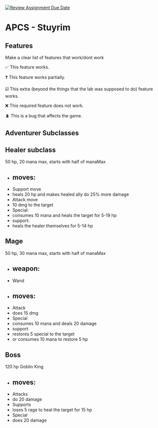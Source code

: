 [![Review Assignment Due Date](https://classroom.github.com/assets/deadline-readme-button-22041afd0340ce965d47ae6ef1cefeee28c7c493a6346c4f15d667ab976d596c.svg)](https://classroom.github.com/a/KprAwj1n)
# APCS - Stuyrim

## Features

Make a clear list of features that work/dont work

:white_check_mark: This feature works.

:question: This feature works partially.

:ballot_box_with_check: This extra (beyond the things that the lab was supposed to do) feature works.

:x: This required feature does not work.

:beetle: This is a bug that affects the game.


## Adventurer Subclasses

## Healer subclass

50 hp, 20 mana max, starts with half of manaMax

- ## moves:
- Support move
- heals 20 hp and makes healed ally do 25% more damage
- Attack move 
- 10 dmg to the target
- Special: 
- consumes 10 mana and heals the target for 5-19 hp
- support:
- heals the healer themselves for 5-14 hp


## Mage

50 hp, 30 mana max, starts with half of manaMax
- ## weapon: 
- Wand 
- ## moves:
- Attack
- does 15 dmg 
- Special 
- consumes 10 mana and deals 20 damage 
- support
- restores 5 special to the target
- or consumes 10 mana to restore 5 hp


## Boss

120 hp
Goblin King
- ## moves:
- Attacks
- do 20 damage
- Supports 
- loses 5 rage to heal the target for 15 hp
- Special 
- does 20 damage



